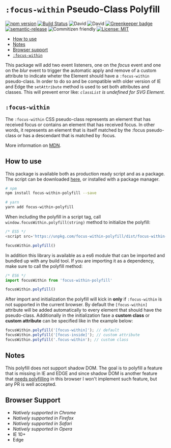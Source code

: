 # `:focus-within` Pseudo-Class Polyfill

[![npm version](https://badge.fury.io/js/focus-within-polyfill.svg)](https://badge.fury.io/js/focus-within-polyfill) [![Build Status](https://travis-ci.org/matteobad/focus-within-polyfill.svg?branch=master)](https://travis-ci.org/matteobad/focus-within-polyfill/) ![David](https://img.shields.io/david/dev/matteobad/focus-within-polyfill.svg) ![David](https://img.shields.io/david/matteobad/focus-within-polyfill.svg) [![Greenkeeper badge](https://badges.greenkeeper.io/matteobad/focus-within-polyfill.svg)](https://greenkeeper.io/)
[![semantic-release](https://img.shields.io/badge/%20%20%F0%9F%93%A6%F0%9F%9A%80-semantic--release-e10079.svg)](https://github.com/semantic-release/semantic-release) ![Commitizen friendly](https://img.shields.io/badge/commitizen-friendly-blue.svg) [![License: MIT](https://img.shields.io/badge/License-MIT-blue.svg)](https://opensource.org/licenses/MIT)

* [How to use](#hot-to-use)
* [Notes](#notes)
* [Browser support](#browser-support)
* [`:focus-within`](#focus-within)

This package will add two event listeners, one on the *focus* event and one on the *blur* event to trigger the automatic apply and remove of a custom attribute to indicate wheter the Element should have a `:focus-within` pseudo-class. In order to do so and be compatible with older version of IE and Edge the `setAttribute` method is used to set both attributes and classes. This will prevent error like: *`classList` is undefined for SVG Element*.

## `:focus-within`

The `:focus-within` CSS pseudo-class represents an element that has received focus or contains an element that has received focus. In other words, it represents an element that is itself matched by the :focus pseudo-class or has a descendant that is matched by :focus.

More information on [MDN](https://developer.mozilla.org/en-US/docs/Web/CSS/:focus-within).

## How to use

This package is available both as production ready script and as a package. The script can be downloaded [here](https://unpkg.com/focus-within-polyfill/dist/focus-within-polyfill.js), or installed with a package manager.

```sh
# npm
npm install focus-within-polyfill --save

# yarn
yarn add focus-within-polyfill
```

When including the polyfill in a script tag, call `window.focusWithin.polyfill(string)` method to initialize the polyfill:

```javascript
/* ES5 */
<script src='https://unpkg.com/focus-within-polyfill/dist/focus-within-polyfill.js'></script>

focusWithin.polyfill()
```

In addition this library is available as a es6 module that can be imported and bundled up with any build tool. If you are importing it as a dependency, make sure to call the polyfill method:

```javascript
/* ES6 */
import focusWithin from 'focus-within-polyfill'

focusWithin.polyfill()
```

After import and initialization the polyfill will kick in **only** if `:focus-within` is not supported in the current browser. By default the `[focus-within]` attribute will be added automatically to every element that should have the pseudo-class. Additionally in the initialization fase a **custom class** or **custom attribute** can be specified like in the example below:

```javascript
focusWithin.polyfill('[focus-within]'); // default
focusWithin.polyfill('[focus-inside]'); // custom attribute
focusWithin.polyfill('.focus-within'); // custom class
```

## Notes

This polyfill does not support shadow DOM. The goal is to polyfill a feature that is missing in IE and EDGE and since shadow DOM is another feature that [needs polyfilling](https://caniuse.com/#feat=shadowdomv1) in this browser I won't implement such feature, but any PR is well accepted.

## Browser Support

* _Natively supported in Chrome_
* _Natively supported in Firefox_
* _Natively supported in Safari_
* _Natively supported in Opera_
* IE 10+
* Edge
